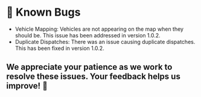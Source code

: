 # 🐛 Known Bugs

- Vehicle Mapping: Vehicles are not appearing on the map when they should be. This issue has been addressed in version 1.0.2.
- Duplicate Dispatches: There was an issue causing duplicate dispatches. This has been fixed in version 1.0.2.

## We appreciate your patience as we work to resolve these issues. Your feedback helps us improve! 🙌